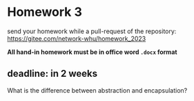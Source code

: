 # Homework 3

send your homework while a pull-request of the repository: https://gitee.com/network-whu/homework_2023 

**All hand-in homework must be in office word `.docx` format**

## deadline: in 2 weeks

What is the difference between abstraction and encapsulation?


